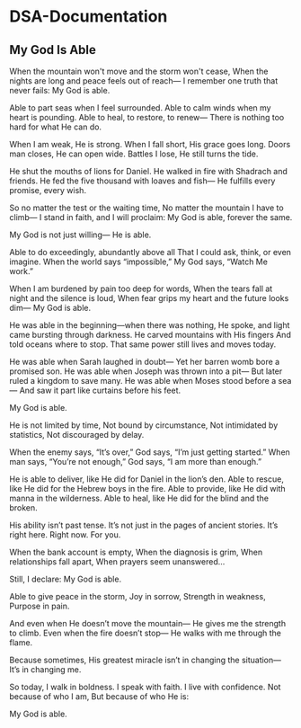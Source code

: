 # DSA-Documentation

##  My God Is Able

When the mountain won't move and the storm won't cease,
When the nights are long and peace feels out of reach—
I remember one truth that never fails:
My God is able.

Able to part seas when I feel surrounded.
Able to calm winds when my heart is pounding.
Able to heal, to restore, to renew—
There is nothing too hard for what He can do.

When I am weak, He is strong.
When I fall short, His grace goes long.
Doors man closes, He can open wide.
Battles I lose, He still turns the tide.

He shut the mouths of lions for Daniel.
He walked in fire with Shadrach and friends.
He fed the five thousand with loaves and fish—
He fulfills every promise, every wish.

So no matter the test or the waiting time,
No matter the mountain I have to climb—
I stand in faith, and I will proclaim:
My God is able, forever the same.


My God is not just willing—
He is able.

Able to do exceedingly, abundantly above all
That I could ask, think, or even imagine.
When the world says “impossible,”
My God says, “Watch Me work.”

When I am burdened by pain too deep for words,
When the tears fall at night and the silence is loud,
When fear grips my heart and the future looks dim—
My God is able.

He was able in the beginning—when there was nothing,
He spoke, and light came bursting through darkness.
He carved mountains with His fingers
And told oceans where to stop.
That same power still lives and moves today.

He was able when Sarah laughed in doubt—
Yet her barren womb bore a promised son.
He was able when Joseph was thrown into a pit—
But later ruled a kingdom to save many.
He was able when Moses stood before a sea—
And saw it part like curtains before his feet.

My God is able.

He is not limited by time,
Not bound by circumstance,
Not intimidated by statistics,
Not discouraged by delay.

When the enemy says, “It’s over,”
God says, “I’m just getting started.”
When man says, “You’re not enough,”
God says, “I am more than enough.”

He is able to deliver, like He did for Daniel in the lion’s den.
Able to rescue, like He did for the Hebrew boys in the fire.
Able to provide, like He did with manna in the wilderness.
Able to heal, like He did for the blind and the broken.

His ability isn’t past tense.
It’s not just in the pages of ancient stories.
It’s right here. Right now. For you.

When the bank account is empty,
When the diagnosis is grim,
When relationships fall apart,
When prayers seem unanswered…

Still, I declare:
My God is able.

Able to give peace in the storm,
Joy in sorrow,
Strength in weakness,
Purpose in pain.

And even when He doesn’t move the mountain—
He gives me the strength to climb.
Even when the fire doesn’t stop—
He walks with me through the flame.

Because sometimes,
His greatest miracle isn’t in changing the situation—
It’s in changing me.

So today, I walk in boldness.
I speak with faith.
I live with confidence.
Not because of who I am,
But because of who He is:

My God is able.

